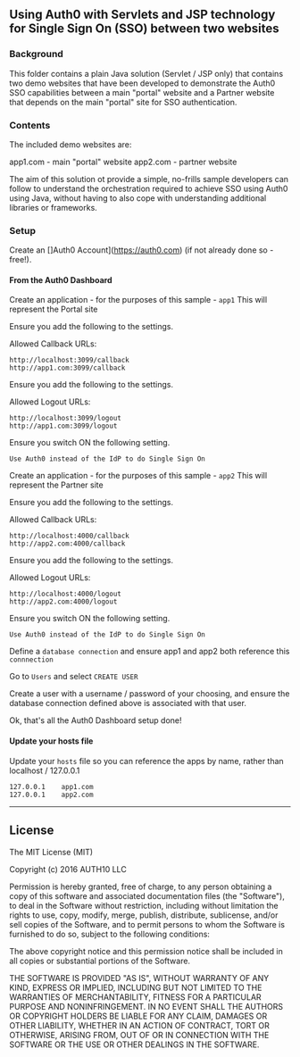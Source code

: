 ## Using Auth0 with Servlets and JSP technology for Single Sign On (SSO) between two websites

### Background

This folder contains a plain Java solution (Servlet / JSP only) that contains two demo websites that have
been developed to demonstrate the Auth0 SSO capabilities between a main "portal" website and a Partner website
that depends on the main "portal" site for SSO authentication.

### Contents

The included demo websites are:

app1.com - main "portal" website
app2.com - partner website

The aim of this solution ot provide a simple, no-frills sample developers can follow to understand the orchestration
required to achieve SSO using Auth0 using Java, without having to also cope with understanding additional libraries or frameworks.

### Setup

Create an []Auth0 Account](https://auth0.com) (if not already done so - free!).


#### From the Auth0 Dashboard

Create an application - for the purposes of this sample - `app1`
This will represent the Portal site

Ensure you add the following to the settings.

Allowed Callback URLs:

```
http://localhost:3099/callback
http://app1.com:3099/callback
```

Ensure you add the following to the settings.

Allowed Logout URLs:

```
http://localhost:3099/logout
http://app1.com:3099/logout
```

Ensure you switch ON the following setting.

`Use Auth0 instead of the IdP to do Single Sign On`



Create an application - for the purposes of this sample - `app2`
This will represent the Partner site

Ensure you add the following to the settings.

Allowed Callback URLs:

```
http://localhost:4000/callback
http://app2.com:4000/callback
```

Ensure you add the following to the settings.

Allowed Logout URLs:

```
http://localhost:4000/logout
http://app2.com:4000/logout
```

Ensure you switch ON the following setting.

`Use Auth0 instead of the IdP to do Single Sign On`


Define a `database connection` and ensure app1 and app2 both reference this `connnection`


Go to `Users` and select `CREATE USER`

Create a user with a username / password of your choosing, and ensure the database connection defined above is
associated with that user.


Ok, that's all the Auth0 Dashboard setup done!


#### Update your hosts file

Update your `hosts` file so you can reference the apps by name, rather than localhost / 127.0.0.1

```
127.0.0.1    app1.com
127.0.0.1    app2.com
```


---

## License

The MIT License (MIT)

Copyright (c) 2016 AUTH10 LLC

Permission is hereby granted, free of charge, to any person obtaining a copy
of this software and associated documentation files (the "Software"), to deal
in the Software without restriction, including without limitation the rights
to use, copy, modify, merge, publish, distribute, sublicense, and/or sell
copies of the Software, and to permit persons to whom the Software is
furnished to do so, subject to the following conditions:

The above copyright notice and this permission notice shall be included in
all copies or substantial portions of the Software.

THE SOFTWARE IS PROVIDED "AS IS", WITHOUT WARRANTY OF ANY KIND, EXPRESS OR
IMPLIED, INCLUDING BUT NOT LIMITED TO THE WARRANTIES OF MERCHANTABILITY,
FITNESS FOR A PARTICULAR PURPOSE AND NONINFRINGEMENT. IN NO EVENT SHALL THE
AUTHORS OR COPYRIGHT HOLDERS BE LIABLE FOR ANY CLAIM, DAMAGES OR OTHER
LIABILITY, WHETHER IN AN ACTION OF CONTRACT, TORT OR OTHERWISE, ARISING FROM,
OUT OF OR IN CONNECTION WITH THE SOFTWARE OR THE USE OR OTHER DEALINGS IN
THE SOFTWARE.
